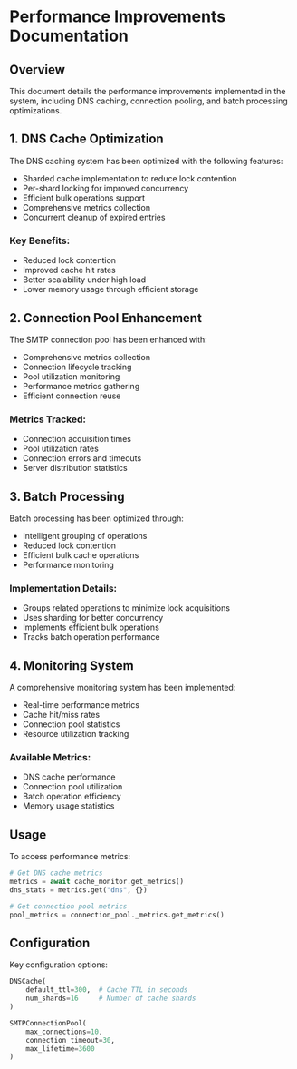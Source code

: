 # Performance Improvements Documentation

## Overview
This document details the performance improvements implemented in the system, including DNS caching,
connection pooling, and batch processing optimizations.

## 1. DNS Cache Optimization
The DNS caching system has been optimized with the following features:
- Sharded cache implementation to reduce lock contention
- Per-shard locking for improved concurrency
- Efficient bulk operations support
- Comprehensive metrics collection
- Concurrent cleanup of expired entries

### Key Benefits:
- Reduced lock contention
- Improved cache hit rates
- Better scalability under high load
- Lower memory usage through efficient storage

## 2. Connection Pool Enhancement
The SMTP connection pool has been enhanced with:
- Comprehensive metrics collection
- Connection lifecycle tracking
- Pool utilization monitoring
- Performance metrics gathering
- Efficient connection reuse

### Metrics Tracked:
- Connection acquisition times
- Pool utilization rates
- Connection errors and timeouts
- Server distribution statistics

## 3. Batch Processing
Batch processing has been optimized through:
- Intelligent grouping of operations
- Reduced lock contention
- Efficient bulk cache operations
- Performance monitoring

### Implementation Details:
- Groups related operations to minimize lock acquisitions
- Uses sharding for better concurrency
- Implements efficient bulk operations
- Tracks batch operation performance

## 4. Monitoring System
A comprehensive monitoring system has been implemented:
- Real-time performance metrics
- Cache hit/miss rates
- Connection pool statistics
- Resource utilization tracking

### Available Metrics:
- DNS cache performance
- Connection pool utilization
- Batch operation efficiency
- Memory usage statistics

## Usage
To access performance metrics:
```python
# Get DNS cache metrics
metrics = await cache_monitor.get_metrics()
dns_stats = metrics.get("dns", {})

# Get connection pool metrics
pool_metrics = connection_pool._metrics.get_metrics()
```

## Configuration
Key configuration options:
```python
DNSCache(
    default_ttl=300,  # Cache TTL in seconds
    num_shards=16     # Number of cache shards
)

SMTPConnectionPool(
    max_connections=10,
    connection_timeout=30,
    max_lifetime=3600
)
```